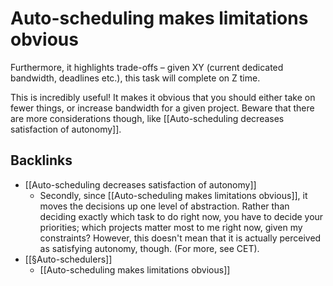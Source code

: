 # Auto-scheduling makes limitations obvious
Furthermore, it highlights trade-offs – given XY (current dedicated bandwidth, deadlines etc.), this task will complete on Z time.

This is incredibly useful! It makes it obvious that you should either take on fewer things, or increase bandwidth for a given project. Beware that there are more considerations though, like [[Auto-scheduling decreases satisfaction of autonomy]].

## Backlinks
* [[Auto-scheduling decreases satisfaction of autonomy]]
	* Secondly, since [[Auto-scheduling makes limitations obvious]], it moves the decisions up one level of abstraction. Rather than deciding exactly which task to do right now, you have to decide your priorities; which projects matter most to me right now, given my constraints? However, this doesn't mean that it is actually perceived as satisfying autonomy, though. (For more, see CET).
* [[§Auto-schedulers]]
	* [[Auto-scheduling makes limitations obvious]]

<!-- #Life -->

<!-- {BearID:417F5190-6549-47F9-9943-DF2BCF807649-15756-00001303342498DD} -->
